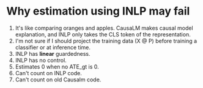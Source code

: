 # Why estimation using INLP may fail

1. It's like comparing oranges and apples. CausaLM makes causal model explanation, and INLP only takes the CLS token of the representation.
2. I'm not sure if I should project the training data (X @ P) before training a classifier or at inference time. 
3. INLP has **linear** guardedness.
4. INLP has no control. 
5. Estimates 0 when no ATE_gt is 0.
6. Can't count on INLP code.
7. Can't count on old Causalm code.